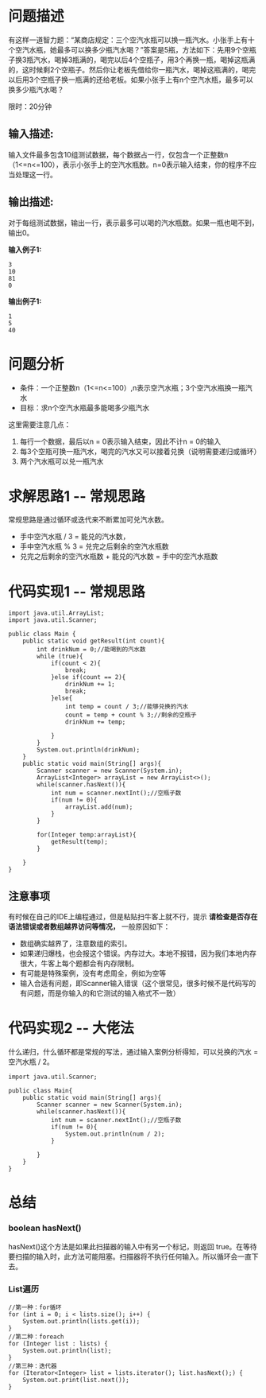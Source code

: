 # 问题描述
有这样一道智力题：“某商店规定：三个空汽水瓶可以换一瓶汽水。小张手上有十个空汽水瓶，她最多可以换多少瓶汽水喝？”答案是5瓶，方法如下：先用9个空瓶子换3瓶汽水，喝掉3瓶满的，喝完以后4个空瓶子，用3个再换一瓶，喝掉这瓶满的，这时候剩2个空瓶子。然后你让老板先借给你一瓶汽水，喝掉这瓶满的，喝完以后用3个空瓶子换一瓶满的还给老板。如果小张手上有n个空汽水瓶，最多可以换多少瓶汽水喝？ 

限时：20分钟
## 输入描述:
输入文件最多包含10组测试数据，每个数据占一行，仅包含一个正整数n（1<=n<=100），表示小张手上的空汽水瓶数。n=0表示输入结束，你的程序不应当处理这一行。

## 输出描述:
对于每组测试数据，输出一行，表示最多可以喝的汽水瓶数。如果一瓶也喝不到，输出0。

**输入例子1:**

```
3
10
81
0
```

**输出例子1:**

```
1
5
40
```
# 问题分析
- 条件：一个正整数n（1<=n<=100）,n表示空汽水瓶；3个空汽水瓶换一瓶汽水
- 目标：求n个空汽水瓶最多能喝多少瓶汽水

这里需要注意几点：
1. 每行一个数据，最后以n = 0表示输入结束，因此不计n = 0的输入
2. 每3个空瓶可换一瓶汽水，喝完的汽水又可以接着兑换（说明需要递归或循环）
3. 两个汽水瓶可以兑一瓶汽水

# 求解思路1 -- 常规思路
常规思路是通过循环或迭代来不断累加可兑汽水数。
- 手中空汽水瓶 / 3 = 能兑的汽水数，
- 手中空汽水瓶 % 3 = 兑完之后剩余的空汽水瓶数
- 兑完之后剩余的空汽水瓶数 + 能兑的汽水数 = 手中的空汽水瓶数

# 代码实现1 -- 常规思路

```
import java.util.ArrayList;
import java.util.Scanner;

public class Main {
    public static void getResult(int count){
        int drinkNum = 0;//能喝到的汽水数
        while (true){
            if(count < 2){
                break;
            }else if(count == 2){
                drinkNum += 1;
                break;
            }else{
                int temp = count / 3;//能够兑换的汽水
                count = temp + count % 3;//剩余的空瓶子
                drinkNum += temp;

            }
        }
        System.out.println(drinkNum);
    }
    public static void main(String[] args){
        Scanner scanner = new Scanner(System.in);
        ArrayList<Integer> arrayList = new ArrayList<>();
        while(scanner.hasNext()){
            int num = scanner.nextInt();//空瓶子数
            if(num != 0){
                arrayList.add(num);
            }
        }

        for(Integer temp:arrayList){
            getResult(temp);
        }

    }
}
```

## 注意事项
有时候在自己的IDE上编程通过，但是粘贴扫牛客上就不行，提示 **请检查是否存在语法错误或者数组越界访问等情况，** 一般原因如下：

-  数组确实越界了，注意数组的索引。
-  如果递归爆栈，也会报这个错误。内存过大。本地不报错，因为我们本地内存很大，牛客上每个题都会有内存限制。
-  有可能是特殊案例，没有考虑周全，例如为空等
-  输入合适有问题，即Scanner输入错误（这个很常见，很多时候不是代码写的有问题，而是你输入的和它测试的输入格式不一致）

# 代码实现2 -- 大佬法
什么递归，什么循环都是常规的写法，通过输入案例分析得知，可以兑换的汽水 = 空汽水瓶 / 2。

```
import java.util.Scanner;

public class Main{
    public static void main(String[] args){
        Scanner scanner = new Scanner(System.in);
        while(scanner.hasNext()){
            int num = scanner.nextInt();//空瓶子数
            if(num != 0){
                System.out.println(num / 2);
            }
            
        }
    }
}
```

# 总结
### boolean hasNext()
hasNext()这个方法是如果此扫描器的输入中有另一个标记，则返回 true。在等待要扫描的输入时，此方法可能阻塞。扫描器将不执行任何输入。所以循环会一直下去。
### List遍历

```
//第一种：for循环
for (int i = 0; i < lists.size(); i++) {
    System.out.println(lists.get(i));
}
//第二种：foreach
for (Integer list : lists) {
    System.out.println(list);
}
//第三种：迭代器
for (Iterator<Integer> list = lists.iterator(); list.hasNext();) {
    System.out.print(list.next());
}
```